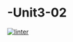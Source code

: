 # -Unit3-02
[![linter](https://github.com/MaxwellRose/-Unit3-02/workflows/linter/badge.svg)](https://github.com/marketplace/actions/super-linter)  
